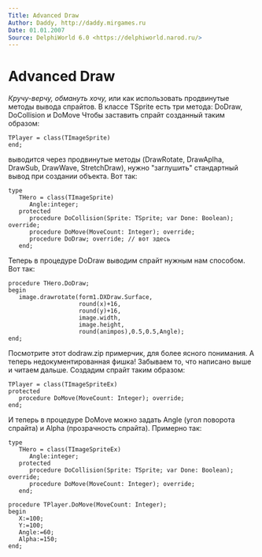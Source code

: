 ```yaml
---
Title: Advanced Draw
Author: Daddy, http://daddy.mirgames.ru
Date: 01.01.2007
Source: DelphiWorld 6.0 <https://delphiworld.narod.ru/>
---
```



Advanced Draw
=============

_Кручу-верчу, обмануть хочу,_ или как использовать продвинутые методы
вывода спрайтов. В классе TSprite есть три метода: DoDraw, DoCollision и
DoMove Чтобы заставить спрайт созданный таким образом:

    TPlayer = class(TImageSprite)
    end;

выводится через продвинутые методы (DrawRotate, DrawAplha, DrawSub,
DrawWave, StretchDraw), нужно "заглушить" стандартный вывод при
создании объекта. Вот так:

    type
       THero = class(TImageSprite)
          Angle:integer;
       protected
          procedure DoCollision(Sprite: TSprite; var Done: Boolean); override;
          procedure DoMove(MoveCount: Integer); override;
          procedure DoDraw; override; // вот здесь
       end;

Теперь в процедуре DoDraw выводим спрайт нужным нам способом. Вот так:

     
    procedure THero.DoDraw;
    begin
       image.drawrotate(form1.DXDraw.Surface,
                        round(x)+16,
                        round(y)+16,
                        image.width,
                        image.height,
                        round(animpos),0.5,0.5,Angle);
    end;

Посмотрите этот dodraw.zip примерчик, для более ясного понимания. А
теперь недокументированная фишка! Забываем то, что написано выше и
читаем дальше. Cоздадим спрайт таким образом:

    TPlayer = class(TImageSpriteEx)
    protected
       procedure DoMove(MoveCount: Integer); override;
    end;

И теперь в процедуре DoMove можно задать Angle (угол поворота спрайта) и
Alpha (прозрачность спрайта). Примерно так:

    type
       THero = class(TImageSpriteEx)
          Angle:integer;
       protected
          procedure DoCollision(Sprite: TSprite; var Done: Boolean); override;
          procedure DoMove(MoveCount: Integer); override;
       end;
     
    procedure TPlayer.DoMove(MoveCount: Integer);
    begin
       X:=100;
       Y:=100;
       Angle:=60;
       Alpha:=150;
    end;

